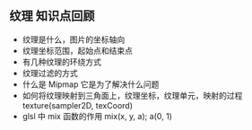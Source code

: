 ## 纹理 知识点回顾

-   纹理是什么，图片的坐标轴向
-   纹理坐标范围，起始点和结束点
-   有几种纹理的环绕方式
-   纹理过滤的方式
-   什么是 Mipmap 它是为了解决什么问题
-   如何将纹理映射到三角面上，纹理坐标，纹理单元，映射的过程 texture(sampler2D, texCoord)
-   glsl 中 mix 函数的作用 mix(x, y, a); a(0, 1)

